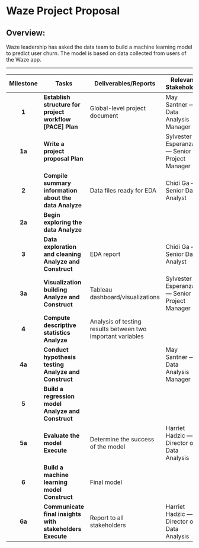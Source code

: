 # **Waze Project Proposal**

## **Overview:**

Waze leadership has asked the data team to build a machine learning model to predict user churn. The model is based on data collected from users of the Waze app. 

---

| Milestone | Tasks | Deliverables/Reports | Relevant Stakeholder|
| :---: | ----- | ----- | ----- |
| **1** | **Establish structure for project workflow \[PACE\] Plan** | Global-level project document | May Santner — Data Analysis Manager |
| **1a** | **Write a project proposal Plan** |  | Sylvester Esperanza — Senior Project Manager   |
| **2** | **Compile summary information about the data Analyze** | Data files ready for EDA | Chidi Ga — Senior Data Analyst |
| **2a** | **Begin exploring the data Analyze** |  |  |
| **3** | **Data exploration and cleaning Analyze and Construct** | EDA report  | Chidi Ga — Senior Data Analyst |
| **3a** | **Visualization building Analyze and Construct** | Tableau dashboard/visualizations  | Sylvester Esperanza — Senior Project Manager  |
| **4** | **Compute descriptive statistics Analyze**  | Analysis of testing results between two important variables |   |
| **4a** | **Conduct hypothesis testing Analyze and Construct** |  | May Santner — Data Analysis Manager |
| **5** | **Build a regression model Analyze and Construct** |  |  |
| **5a** | **Evaluate the model Execute** | Determine the success of the model | Harriet Hadzic — Director of Data Analysis |
| **6** | **Build a machine learning model Construct** | Final model |  |
| **6a** | **Communicate final insights with stakeholders Execute** | Report to all stakeholders | Harriet Hadzic — Director of Data Analysis |

